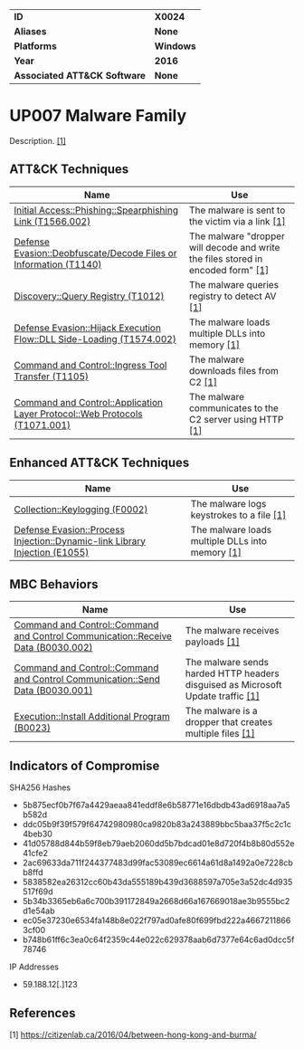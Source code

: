 
<table>
<tr>
<td><b>ID</b></td>
<td><b>X0024</b></td>
</tr>
<tr>
<td><b>Aliases</b></td>
<td><b>None</b></td>
</tr>
<tr>
<td><b>Platforms</b></td>
<td><b>Windows</b></td>
</tr>
<tr>
<td><b>Year</b></td>
<td><b>2016</b></td>
</tr>
<tr>
<td><b>Associated ATT&CK Software</b></td>
<td><b>None</b></td>
</tr>
</table>


# UP007 Malware Family

Description. [[1]](#1)


## ATT&CK Techniques

|Name|Use|
|---|---|
|[Initial Access::Phishing::Spearphishing Link (T1566.002)](https://attack.mitre.org/techniques/T1566/002/)|The malware is sent to the victim via a link  [[1]](#1)|
|[Defense Evasion::Deobfuscate/Decode Files or Information (T1140)](https://attack.mitre.org/techniques/T1140/)|The malware "dropper will decode and write the files stored in encoded form" [[1]](#1)|
|[Discovery::Query Registry (T1012)](https://attack.mitre.org/techniques/T1012/)|The malware queries registry to detect AV [[1]](#1)|
|[Defense Evasion::Hijack Execution Flow::DLL Side-Loading (T1574.002)](https://attack.mitre.org/techniques/T1574/002/)|The malware loads multiple DLLs into memory [[1]](#1)|
|[Command and Control::Ingress Tool Transfer (T1105)](https://attack.mitre.org/techniques/T1105/)|The malware downloads files from C2 [[1]](#1)|
|[Command and Control::Application Layer Protocol::Web Protocols (T1071.001)](https://attack.mitre.org/techniques/T1071/001/)|The malware communicates to the C2 server using HTTP [[1]](#1)|


## Enhanced ATT&CK Techniques

|Name|Use|
|---|---|
|[Collection::Keylogging (F0002)](../collection/keylogging.md)|The malware logs keystrokes to a file  [[1]](#1)|
|[Defense Evasion::Process Injection::Dynamic-link Library Injection (E1055)](../defense-evasion/process-injection.md)|The malware loads multiple DLLs into memory [[1]](#1)|



## MBC Behaviors

|Name|Use|
|---|---|
|[Command and Control::Command and Control Communication::Receive Data (B0030.002)](../command-and-control/c2-communication.md)|The malware receives payloads [[1]](#1)|
|[Command and Control::Command and Control Communication::Send Data (B0030.001)](../command-and-control/c2-communication.md)|The malware sends harded HTTP headers disguised as Microsoft Update traffic [[1]](#1)|
|[Execution::Install Additional Program (B0023)](../execution/install-additional-program.md)|The malware is a dropper that creates multiple files [[1]](#1)|

## Indicators of Compromise

SHA256 Hashes
- 5b875ecf0b7f67a4429aeaa841eddf8e6b58771e16dbdb43ad6918aa7a5b582d
- ddc05b9f39f579f64742980980ca9820b83a243889bbc5baa37f5c2c1c4beb30
- 41d05788d844b59f8eb79aeb2060dd5b7bdcad01e8d720f4b8b80d552e41cfe2
- 2ac69633da711f244377483d99fac53089ec6614a61d8a1492a0e7228cbb8ffd
- 5838582ea26312cc60b43da555189b439d3688597a705e3a52dc4d935517f69d
- 5b34b3365eb6a6c700b391172849a2668d66a167669018ae3b9555bc2d1e54ab
- ec05e37230e6534fa148b8e022f797ad0afe80f699fbd222a46672118663cf00
- b748b61ff6c3ea0c64f2359c44e022c629378aab6d7377e64c6ad0dcc5f78746

IP Addresses
- 59.188.12[.]123


## References

<a name="1">[1]</a> https://citizenlab.ca/2016/04/between-hong-kong-and-burma/
